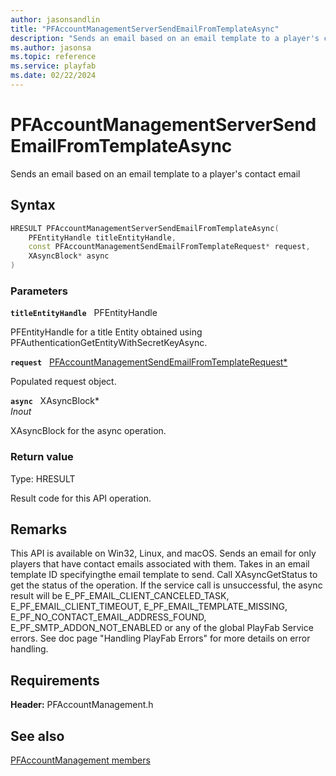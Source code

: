 ```yaml
---
author: jasonsandlin
title: "PFAccountManagementServerSendEmailFromTemplateAsync"
description: "Sends an email based on an email template to a player's contact email"
ms.author: jasonsa
ms.topic: reference
ms.service: playfab
ms.date: 02/22/2024
---
```


# PFAccountManagementServerSendEmailFromTemplateAsync  

Sends an email based on an email template to a player's contact email  

## Syntax  
  
```cpp
HRESULT PFAccountManagementServerSendEmailFromTemplateAsync(  
    PFEntityHandle titleEntityHandle,  
    const PFAccountManagementSendEmailFromTemplateRequest* request,  
    XAsyncBlock* async  
)  
```  
  
### Parameters  
  
**`titleEntityHandle`** &nbsp; PFEntityHandle  
  
PFEntityHandle for a title Entity obtained using PFAuthenticationGetEntityWithSecretKeyAsync.  
  
**`request`** &nbsp; [PFAccountManagementSendEmailFromTemplateRequest*](../../pfaccountmanagementtypes/structs/pfaccountmanagementsendemailfromtemplaterequest.md)  
  
Populated request object.  
  
**`async`** &nbsp; XAsyncBlock*  
*_Inout_*  
  
XAsyncBlock for the async operation.  
  
  
### Return value
Type: HRESULT
  
Result code for this API operation.
  
## Remarks  
  
This API is available on Win32, Linux, and macOS. Sends an email for only players that have contact emails associated with them. Takes in an email template ID specifyingthe email template to send. Call XAsyncGetStatus to get the status of the operation. If the service call is unsuccessful, the async result will be E_PF_EMAIL_CLIENT_CANCELED_TASK, E_PF_EMAIL_CLIENT_TIMEOUT, E_PF_EMAIL_TEMPLATE_MISSING, E_PF_NO_CONTACT_EMAIL_ADDRESS_FOUND, E_PF_SMTP_ADDON_NOT_ENABLED or any of the global PlayFab Service errors. See doc page "Handling PlayFab Errors" for more details on error handling.
  
## Requirements  
  
**Header:** PFAccountManagement.h
  
## See also  
[PFAccountManagement members](../pfaccountmanagement_members.md)  

  
  
